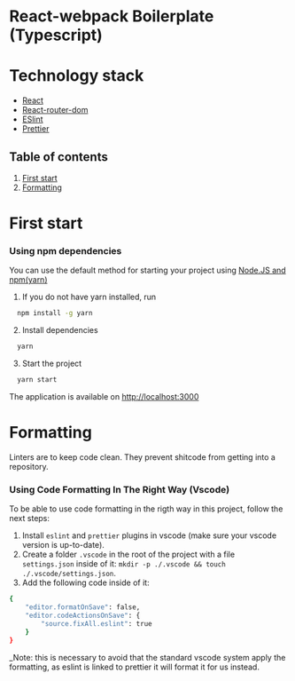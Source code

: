 # React-webpack Boilerplate (Typescript)

# Technology stack
* [React](https://ru.reactjs.org/)
* [React-router-dom](https://reactrouter.com/web/guides/quick-start)
* [ESlint](https://eslint.org/)
* [Prettier](https://prettier.io/)

## Table of contents
1. [First start](#first-start)
2. [Formatting](#formatting)

# First start

### Using npm dependencies

You can use the default method for starting your project using [Node.JS and npm(yarn)](https://nodejs.org/en/)

1. If you do not have yarn installed, run
```bash
  npm install -g yarn
```
2. Install dependencies
```bash
  yarn
```
3. Start the project
```bash
  yarn start
```
The application is available on [http://localhost:3000](http://localhost:3000)

# Formatting
Linters are to keep code clean. They prevent shitcode from getting into a repository.

### Using Code Formatting In The Right Way (Vscode)

To be able to use code formatting in the rigth way in this project, follow the next steps:

1. Install `eslint` and `prettier` plugins in vscode (make sure your vscode version is up-to-date).
2. Create a folder `.vscode` in the root of the project with a file `settings.json` inside of it: `mkdir -p ./.vscode && touch ./.vscode/settings.json`.
3. Add the following code inside of it:

```bash
{
    "editor.formatOnSave": false,
    "editor.codeActionsOnSave": {
        "source.fixAll.eslint": true
    }
}
```

\_Note: this is necessary to avoid that the standard vscode system apply the formatting, as eslint is linked to prettier it will format it for us instead.